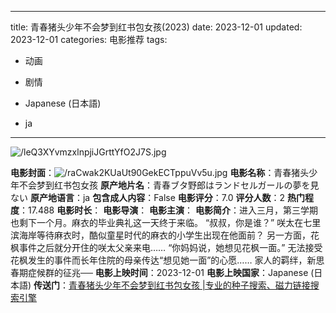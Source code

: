 
---
title: 青春猪头少年不会梦到红书包女孩(2023)
date: 2023-12-01
updated: 2023-12-01
categories: 电影推荐
tags:

- 动画
- 剧情

- Japanese (日本語)
- ja
---

<img src="https://image.tmdb.org/t/p/original/leQ3XYvmzxlnpjiJGrttYfO2J7S.jpg" alt="/leQ3XYvmzxlnpjiJGrttYfO2J7S.jpg" title="/leQ3XYvmzxlnpjiJGrttYfO2J7S.jpg">

**电影封面**：<img src="https://image.tmdb.org/t/p/w200/raCwak2KUaUt90GekECTppuVv5u.jpg" alt="/raCwak2KUaUt90GekECTppuVv5u.jpg" title="/raCwak2KUaUt90GekECTppuVv5u.jpg">
**电影名称**：青春猪头少年不会梦到红书包女孩
**原产地片名**：青春ブタ野郎はランドセルガールの夢を見ない
**原产地语言**：ja
**包含成人内容**：False
**电影评分**：7.0
**评分人数**：2
**热门程度**：17.488
**电影时长**：
**电影导演**：
**电影主演**：
**电影简介**：进入三月，第三学期也剩下一个月。麻衣的毕业典礼这一天终于来临。  “叔叔，你是谁？”  咲太在七里滨海岸等待麻衣时，酷似童星时代的麻衣的小学生出现在他面前？  另一方面，花枫事件之后就分开住的咲太父亲来电……  “你妈妈说，她想见花枫一面。”  无法接受花枫发生的事件而长年住院的母亲传达“想见她一面”的心愿……  家人的羁绊，新思春期症候群的征兆──
**电影上映时间**：2023-12-01
**电影上映国家**：Japanese (日本語)
**传送门**：[青春猪头少年不会梦到红书包女孩 |专业的种子搜索、磁力链接搜索引擎](https://movie.amd794.com:2083/?search=%E9%9D%92%E6%98%A5%E3%83%96%E3%82%BF%E9%87%8E%E9%83%8E%E3%81%AF%E3%83%A9%E3%83%B3%E3%83%89%E3%82%BB%E3%83%AB%E3%82%AC%E3%83%BC%E3%83%AB%E3%81%AE%E5%A4%A2%E3%82%92%E8%A6%8B%E3%81%AA%E3%81%84&ordering=&mode=match_phrase&page_size=10&page=1)

